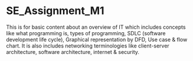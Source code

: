 # SE_Assignment_M1

This is for basic content about an overview of IT which includes concepts like what programming is, types of programming, SDLC (software development life cycle), Graphical representation by DFD, Use case & flow chart. It is also includes networking terminologies like client-server architecture, software architecture, internet & security.
